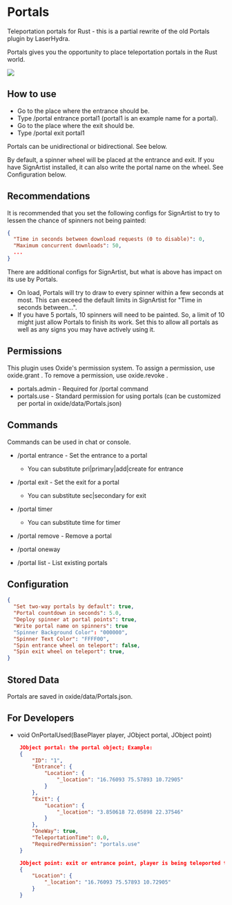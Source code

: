 # Portals
Teleportation portals for Rust - this is a partial rewrite of the old Portals plugin by LaserHydra.

Portals gives you the opportunity to place teleportation portals in the Rust world.

![](https://i.imgur.com/6OJHsGz.jpg)

## How to use

  - Go to the place where the entrance should be.
  - Type /portal entrance portal1 (portal1 is an example name for a portal).
  - Go to the place where the exit should be.
  - Type /portal exit portal1

Portals can be unidirectional or bidirectional.  See below.

By default, a spinner wheel will be placed at the entrance and exit.  If you have SignArtist installed, it can also write the portal name on the wheel.  See Configuration below.

## Recommendations

It is recommended that you set the following configs for SignArtist to try to lessen the chance of spinners not being painted:

```json
{
  "Time in seconds between download requests (0 to disable)": 0,
  "Maximum concurrent downloads": 50,
  ...
}
```

There are additional configs for SignArtist, but what is above has impact on its use by Portals.

   - On load, Portals will try to draw to every spinner within a few seconds at most.  This can exceed the default limits in SignArtist for "Time in seconds between...".
   - If you have 5 portals, 10 spinners will need to be painted.  So, a limit of 10 might just allow Portals to finish its work.  Set this to allow all portals as well as any signs you may have actively using it.

## Permissions
This plugin uses Oxide's permission system. To assign a permission, use oxide.grant <user or group> <name or steam id> <permission>. To remove a permission, use oxide.revoke <user or group> <name or steam id> <permission>.

   - portals.admin - Required for /portal command
   - portals.use - Standard permission for using portals (can be customized per portal in oxide/data/Portals.json)

## Commands

Commands can be used in chat or console.

   - /portal entrance <name> - Set the entrance to a portal
     - You can substitute pri|primary|add|create for entrance

   - /portal exit <name> - Set the exit for a portal
     - You can substitute sec|secondary for exit

   - /portal timer <NAME> <numberofseconds>
     - You can substitute time for timer

   - /portal remove <name> - Remove a portal

   - /portal oneway <NAME> <truefalse>

   - /portal list - List existing portals

## Configuration

```json
{
  "Set two-way portals by default": true,
  "Portal countdown in seconds": 5.0,
  "Deploy spinner at portal points": true,
  "Write portal name on spinners": true
  "Spinner Background Color": "000000",
  "Spinner Text Color": "FFFF00",
  "Spin entrance wheel on teleport": false,
  "Spin exit wheel on teleport": true,
}

```

## Stored Data

Portals are saved in oxide/data/Portals.json.

## For Developers

- void OnPortalUsed(BasePlayer player, JObject portal, JObject point)

```json
    JObject portal: the portal object; Example:
    {
        "ID": "1",
        "Entrance": {
            "Location": {
                "_location": "16.76093 75.57893 10.72905"
            }
        },
        "Exit": {
            "Location": {
                "_location": "3.850618 72.05898 22.37546"
            }
        },
        "OneWay": true,
        "TeleportationTime": 0.0,
        "RequiredPermission": "portals.use"
    }
```

```json
    JObject point: exit or entrance point, player is being teleported to; Example:
    {
        "Location": {
            "_location": "16.76093 75.57893 10.72905"
        }
    }
```
